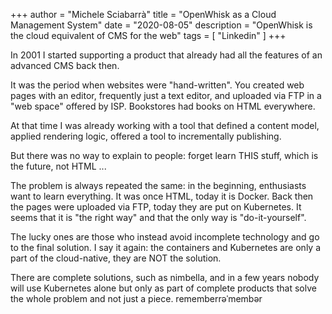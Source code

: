 +++
author = "Michele Sciabarrà"
title = "OpenWhisk as a Cloud Management System"
date = "2020-08-05"
description = "OpenWhisk is the cloud equivalent of CMS for the web"
tags = [ "Linkedin" ]
+++

In 2001 I started supporting a product that already had all the features of an advanced CMS back then.

It was the period when websites were "hand-written". You created web pages  with an editor, frequently just a text editor, and uploaded via FTP in a "web space" offered by ISP.  Bookstores had books on HTML everywhere.

At that time I was already working with a tool that defined a content model, applied rendering logic, offered a tool to incrementally publishing. 

But there was no way to explain to people: forget  learn THIS stuff, which is the future, not HTML ...

The problem is always repeated the same: in the beginning, enthusiasts want to learn everything. It was once HTML, today it is Docker. Back then the pages were uploaded via FTP, today they are put on Kubernetes. It seems that it is "the right way" and that the only way is "do-it-yourself".

The lucky ones are those who instead avoid incomplete technology and go to the final solution. I say it again: the containers and Kubernetes are only a part of the cloud-native, they are NOT the solution.

There are complete solutions, such as nimbella, and in a few years nobody will use Kubernetes alone but only as part of complete products that solve the whole problem and not just a piece.
rememberrəˈmembər

<!--stackedit_data:
eyJoaXN0b3J5IjpbLTE3OTA2NTIxMTRdfQ==
-->